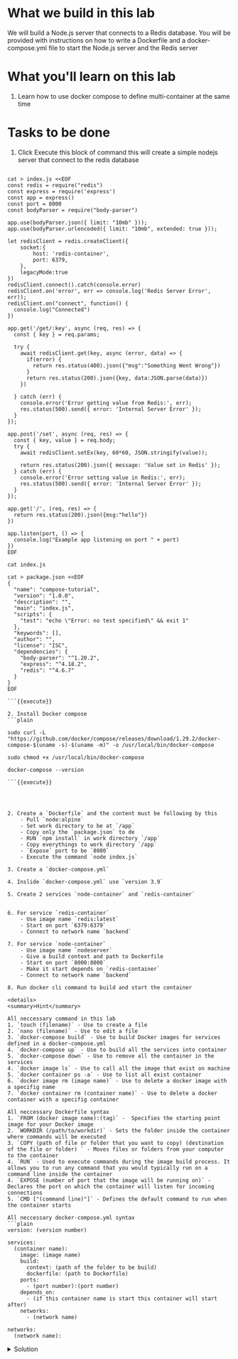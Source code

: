 # What we build in this lab

We will build a Node.js server that connects to a Redis database. You will be provided with instructions on how to write a Dockerfile and a docker-compose.yml file to start the Node.js server and the Redis server

# What you'll learn on this lab

1. Learn how to use docker compose to define multi-container at the same time

# Tasks to be done

1. Click Execute this block of command this will create a simple nodejs server that connect to the redis database


```plain

cat > index.js <<EOF
const redis = require("redis")
const express = require('express')
const app = express()
const port = 8000
const bodyParser = require("body-parser")

app.use(bodyParser.json({ limit: "10mb" }));
app.use(bodyParser.urlencoded({ limit: "10mb", extended: true }));

let redisClient = redis.createClient({
    socket:{
        host: 'redis-container',
        port: 6379,
    },
    legacyMode:true
})
redisClient.connect().catch(console.error)
redisClient.on('error', err => console.log('Redis Server Error', err));
redisClient.on("connect", function() {
  console.log("Connected")
})

app.get('/get/:key', async (req, res) => {
  const { key } = req.params;

  try {
    await redisClient.get(key, async (error, data) => {
      if(error) {
        return res.status(400).json({"msg":"Something Went Wrong"})
      }
      return res.status(200).json({key, data:JSON.parse(data)})
    })

  } catch (err) {
    console.error('Error getting value from Redis:', err);
    res.status(500).send({ error: 'Internal Server Error' });
  }
});

app.post('/set', async (req, res) => {
  const { key, value } = req.body;
  try {
    await redisClient.setEx(key, 60*60, JSON.stringify(value));

    return res.status(200).json({ message: 'Value set in Redis' });
  } catch (err) {
    console.error('Error setting value in Redis:', err);
    res.status(500).send({ error: 'Internal Server Error' });
  }
});

app.get('/', (req, res) => {
  return res.status(200).json({msg:"hello"})
})

app.listen(port, () => {
  console.log("Example app listening on port " + port)
})
EOF

cat index.js

cat > package.json <<EOF
{
  "name": "compose-tutorial",
  "version": "1.0.0",
  "description": "",
  "main": "index.js",
  "scripts": {
    "test": "echo \"Error: no test specified\" && exit 1"
  },
  "keywords": [],
  "author": "",
  "license": "ISC",
  "dependencies": {
    "body-parser": "^1.20.2",
    "express": "^4.18.2",
    "redis": "^4.6.7"
  }
}
EOF

```{{execute}}

2. Install Docker compose
```plain

sudo curl -L "https://github.com/docker/compose/releases/download/1.29.2/docker-compose-$(uname -s)-$(uname -m)" -o /usr/local/bin/docker-compose

sudo chmod +x /usr/local/bin/docker-compose

docker-compose --version

```{{execute}}




2. Create a `Dockerfile` and the content must be following by this 
    - Pull `node:alpine`
    - Set work directory to be at `/app`
    - Copy only the `package.json` to de
    - RUN `npm install` in work directory `/app`
    - Copy everythings to work directory `/app`
    - `Expose` port to be `8080`
    - Execute the command `node index.js`

3. Create a `docker-compose.yml`

4. Inslide `docker-compose.yml` use `version 3.9`

5. Create 2 services `node-container` and `redis-container`


6. For service `redis-container` 
    - Use image name `redis:latest`
    - Start on port `6379:6379`
    - Connect to network name `backend`

7. For service `node-container` 
    - Use image name `nodeserver`
    - Give a build context and path to Dockerfile
    - Start on port `8000:8000`
    - Make it start depends on `redis-container`
    - Connect to network name `backend`

8. Run docker cli command to build and start the container

<details>
<summary>Hint</summary>

All neccessary command in this lab
1. `touch (filename)` - Use to create a file
2. `nano (filename)` - Use to edit a file
3. `docker-compose build` - Use to build Docker images for services defined in a docker-compose.yml
4. `docker-compose up` - Use to build all the services into container
5. `docker-compose down` - Use to remove all the container in the services
4. `docker image ls` - Use to call all the image that exist on machine
5. `docker container ps -a` - Use to list all exist container
6. `docker image rm (image name)` - Use to delete a docker image with a specifig name
7. `docker container rm (container name)` - Use to delete a docker container with a specifig container

All neccessary Dockerfile syntax
1. `FROM (docker image name):(tag)` -  Specifies the starting point image for your Docker image
2. `WORKDIR (/path/to/workdir)` - Sets the folder inside the container where commands will be executed
3. `COPY (path of file or folder that you want to copy) (destination of the file or folder) ` - Moves files or folders from your computer to the container
4. `RUN` - Used to execute commands during the image build process. It allows you to run any command that you would typically run on a command line inside the container
4. `EXPOSE (number of port that the image will be running on)` - Declares the port on which the container will listen for incoming connections
5. `CMD ["(command line)"]` - Defines the default command to run when the container starts

All neccessary docker-compose.yml syntax
```plain
version: (version number)

services:
  (container name):
    image: (image name)
    build:
      context: (path of the folder to be build)
      dockerfile: (path to Dockerfile)
    ports:
      - (port number):(port number)
    depends_on:
      - (if this container name is start this container will start after)
    networks:
      - (network name)
  
networks:
  (network name):
```

</details>


<details>
<summary>Solution</summary>

Create all file 

```plain

cat > index.js <<EOF
const redis = require("redis")
const express = require('express')
const app = express()
const port = 8000
const bodyParser = require("body-parser")

app.use(bodyParser.json({ limit: "10mb" }));
app.use(bodyParser.urlencoded({ limit: "10mb", extended: true }));

let redisClient = redis.createClient({
    socket:{
        host: 'redis-container',
        port: 6379,
    },
    legacyMode:true
})
redisClient.connect().catch(console.error)
redisClient.on('error', err => console.log('Redis Server Error', err));
redisClient.on("connect", function() {
  console.log("Connected")
})

app.get('/get/:key', async (req, res) => {
  const { key } = req.params;

  try {
    await redisClient.get(key, async (error, data) => {
      if(error) {
        return res.status(400).json({"msg":"Something Went Wrong"})
      }
      return res.status(200).json({key, data:JSON.parse(data)})
    })

  } catch (err) {
    console.error('Error getting value from Redis:', err);
    res.status(500).send({ error: 'Internal Server Error' });
  }
});

app.post('/set', async (req, res) => {
  const { key, value } = req.body;
  try {
    await redisClient.setEx(key, 60*60, JSON.stringify(value));

    return res.status(200).json({ message: 'Value set in Redis' });
  } catch (err) {
    console.error('Error setting value in Redis:', err);
    res.status(500).send({ error: 'Internal Server Error' });
  }
});

app.get('/', (req, res) => {
  return res.status(200).json({msg:"hello"})
})

app.listen(port, () => {
  console.log("Example app listening on port " + port)
})
EOF

cat > package.json <<EOF
{
  "name": "compose-tutorial",
  "version": "1.0.0",
  "description": "",
  "main": "index.js",
  "scripts": {
    "test": "echo \"Error: no test specified\" && exit 1"
  },
  "keywords": [],
  "author": "",
  "license": "ISC",
  "dependencies": {
    "body-parser": "^1.20.2",
    "express": "^4.18.2",
    "redis": "^4.6.7"
  }
}
EOF


cat > docker-compose.yml <<EOF
version: '3.9'
services: 

  node-container:
    image: nodeserver
    build: 
      context: .
      dockerfile: Dockerfile
    ports:
      - 8000:8000
    depends_on:
      - redis-container
    networks:
      - backend 

  redis-container:
    image: redis:latest
    ports:
      - 6379:6379
    networks:
      - backend
    
networks:
  backend:
EOF


cat > Dockerfile <<EOF
FROM node:alpine

WORKDIR /app

COPY package*.json ./

RUN npm install

COPY . .

EXPOSE 8000

CMD ["node", "index.js"]
EOF


```{{exec}}

Docker cli command
```plain

docker-compose build

docker-compose up

```{{exec}}

</details>

